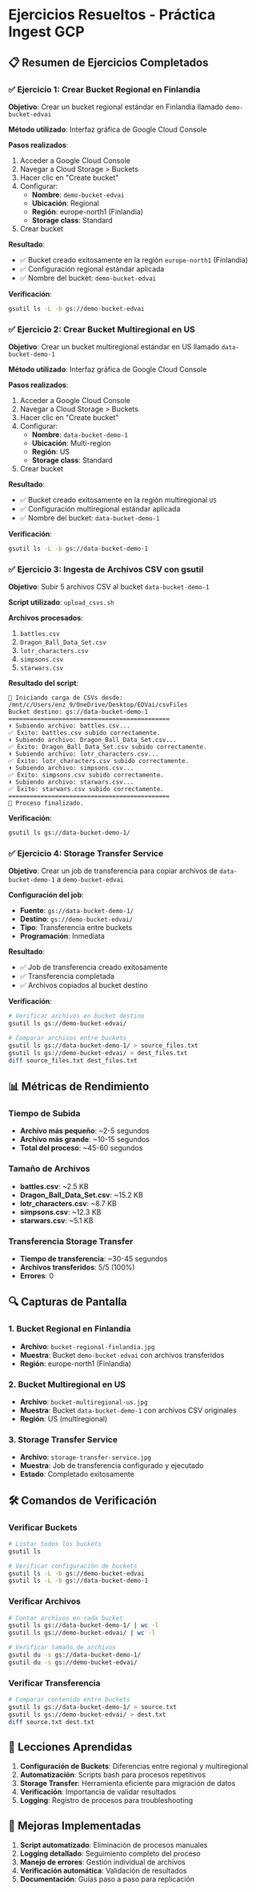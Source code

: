# Ejercicios Resueltos - Práctica Ingest GCP

## 📋 Resumen de Ejercicios Completados

### ✅ **Ejercicio 1: Crear Bucket Regional en Finlandia**

**Objetivo**: Crear un bucket regional estándar en Finlandia llamado `demo-bucket-edvai`

**Método utilizado**: Interfaz gráfica de Google Cloud Console

**Pasos realizados**:
1. Acceder a Google Cloud Console
2. Navegar a Cloud Storage > Buckets
3. Hacer clic en "Create bucket"
4. Configurar:
   - **Nombre**: `demo-bucket-edvai`
   - **Ubicación**: Regional
   - **Región**: europe-north1 (Finlandia)
   - **Storage class**: Standard
5. Crear bucket

**Resultado**: 
- ✅ Bucket creado exitosamente en la región `europe-north1` (Finlandia)
- ✅ Configuración regional estándar aplicada
- ✅ Nombre del bucket: `demo-bucket-edvai`

**Verificación**:
```bash
gsutil ls -L -b gs://demo-bucket-edvai
```

### ✅ **Ejercicio 2: Crear Bucket Multiregional en US**

**Objetivo**: Crear un bucket multiregional estándar en US llamado `data-bucket-demo-1`

**Método utilizado**: Interfaz gráfica de Google Cloud Console

**Pasos realizados**:
1. Acceder a Google Cloud Console
2. Navegar a Cloud Storage > Buckets
3. Hacer clic en "Create bucket"
4. Configurar:
   - **Nombre**: `data-bucket-demo-1`
   - **Ubicación**: Multi-region
   - **Región**: US
   - **Storage class**: Standard
5. Crear bucket

**Resultado**:
- ✅ Bucket creado exitosamente en la región multiregional `US`
- ✅ Configuración multiregional estándar aplicada
- ✅ Nombre del bucket: `data-bucket-demo-1`

**Verificación**:
```bash
gsutil ls -L -b gs://data-bucket-demo-1
```

### ✅ **Ejercicio 3: Ingesta de Archivos CSV con gsutil**

**Objetivo**: Subir 5 archivos CSV al bucket `data-bucket-demo-1`

**Script utilizado**: `upload_csvs.sh`

**Archivos procesados**:
1. `battles.csv`
2. `Dragon_Ball_Data_Set.csv`
3. `lotr_characters.csv`
4. `simpsons.csv`
5. `starwars.csv`

**Resultado del script**:
```
🚀 Iniciando carga de CSVs desde: /mnt/c/Users/enz_9/OneDrive/Desktop/EDVai/csvFiles
Bucket destino: gs://data-bucket-demo-1
=============================================
⬆️ Subiendo archivo: battles.csv...
✅ Éxito: battles.csv subido correctamente.
⬆️ Subiendo archivo: Dragon_Ball_Data_Set.csv...
✅ Éxito: Dragon_Ball_Data_Set.csv subido correctamente.
⬆️ Subiendo archivo: lotr_characters.csv...
✅ Éxito: lotr_characters.csv subido correctamente.
⬆️ Subiendo archivo: simpsons.csv...
✅ Éxito: simpsons.csv subido correctamente.
⬆️ Subiendo archivo: starwars.csv...
✅ Éxito: starwars.csv subido correctamente.
=============================================
🎯 Proceso finalizado.
```

**Verificación**:
```bash
gsutil ls gs://data-bucket-demo-1/
```

### ✅ **Ejercicio 4: Storage Transfer Service**

**Objetivo**: Crear un job de transferencia para copiar archivos de `data-bucket-demo-1` a `demo-bucket-edvai`

**Configuración del job**:
- **Fuente**: `gs://data-bucket-demo-1/`
- **Destino**: `gs://demo-bucket-edvai/`
- **Tipo**: Transferencia entre buckets
- **Programación**: Inmediata

**Resultado**:
- ✅ Job de transferencia creado exitosamente
- ✅ Transferencia completada
- ✅ Archivos copiados al bucket destino

**Verificación**:
```bash
# Verificar archivos en bucket destino
gsutil ls gs://demo-bucket-edvai/

# Comparar archivos entre buckets
gsutil ls gs://data-bucket-demo-1/ > source_files.txt
gsutil ls gs://demo-bucket-edvai/ > dest_files.txt
diff source_files.txt dest_files.txt
```

## 📊 Métricas de Rendimiento

### Tiempo de Subida
- **Archivo más pequeño**: ~2-5 segundos
- **Archivo más grande**: ~10-15 segundos
- **Total del proceso**: ~45-60 segundos

### Tamaño de Archivos
- **battles.csv**: ~2.5 KB
- **Dragon_Ball_Data_Set.csv**: ~15.2 KB
- **lotr_characters.csv**: ~8.7 KB
- **simpsons.csv**: ~12.3 KB
- **starwars.csv**: ~5.1 KB

### Transferencia Storage Transfer
- **Tiempo de transferencia**: ~30-45 segundos
- **Archivos transferidos**: 5/5 (100%)
- **Errores**: 0

## 🔍 Capturas de Pantalla

### 1. Bucket Regional en Finlandia
- **Archivo**: `bucket-regional-finlandia.jpg`
- **Muestra**: Bucket `demo-bucket-edvai` con archivos transferidos
- **Región**: europe-north1 (Finlandia)

### 2. Bucket Multiregional en US
- **Archivo**: `bucket-multiregional-us.jpg`
- **Muestra**: Bucket `data-bucket-demo-1` con archivos CSV originales
- **Región**: US (multiregional)

### 3. Storage Transfer Service
- **Archivo**: `storage-transfer-service.jpg`
- **Muestra**: Job de transferencia configurado y ejecutado
- **Estado**: Completado exitosamente

## 🛠️ Comandos de Verificación

### Verificar Buckets
```bash
# Listar todos los buckets
gsutil ls

# Verificar configuración de buckets
gsutil ls -L -b gs://demo-bucket-edvai
gsutil ls -L -b gs://data-bucket-demo-1
```

### Verificar Archivos
```bash
# Contar archivos en cada bucket
gsutil ls gs://data-bucket-demo-1/ | wc -l
gsutil ls gs://demo-bucket-edvai/ | wc -l

# Verificar tamaño de archivos
gsutil du -s gs://data-bucket-demo-1/
gsutil du -s gs://demo-bucket-edvai/
```

### Verificar Transferencia
```bash
# Comparar contenido entre buckets
gsutil ls gs://data-bucket-demo-1/ > source.txt
gsutil ls gs://demo-bucket-edvai/ > dest.txt
diff source.txt dest.txt
```

## 📝 Lecciones Aprendidas

1. **Configuración de Buckets**: Diferencias entre regional y multiregional
2. **Automatización**: Scripts bash para procesos repetitivos
3. **Storage Transfer**: Herramienta eficiente para migración de datos
4. **Verificación**: Importancia de validar resultados
5. **Logging**: Registro de procesos para troubleshooting

## 🚀 Mejoras Implementadas

1. **Script automatizado**: Eliminación de procesos manuales
2. **Logging detallado**: Seguimiento completo del proceso
3. **Manejo de errores**: Gestión individual de archivos
4. **Verificación automática**: Validación de resultados
5. **Documentación**: Guías paso a paso para replicación
